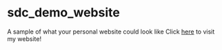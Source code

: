 # sdc_demo_website
A sample of what your personal website could look like
Click [here](https://lmiller36.github.io/sdc_demo_website) to visit my website!
